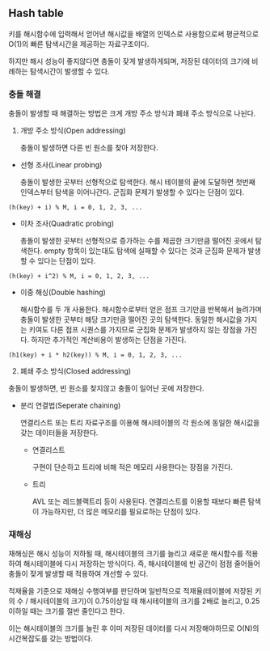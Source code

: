 ## Hash table

키를 해시함수에 입력해서 얻어낸 해시값을 배열의 인덱스로 사용함으로써 평균적으로 O(1)의 빠른 탐색시간을 제공하는 자료구조이다.

하지만 해시 성능이 좋지않다면 충돌이 잦게 발생하게되며, 저장된 데이터의 크기에 비례하는 탐색시간이 발생할 수 있다.

### 충돌 해결

충돌이 발생할 때 해결하는 방법은 크게 개방 주소 방식과 폐쇄 주소 방식으로 나뉜다.

1. 개방 주소 방식(Open addressing)

   충돌이 발생하면 다른 빈 원소를 찾아 저장한다.

- 선형 조사(Linear probing)

  충돌이 발생한 곳부터 선형적으로 탐색한다. 해시 테이블의 끝에 도달하면 첫번째 인덱스부터 탐색을 이어나간다.
  군집화 문제가 발생할 수 있다는 단점이 있다.

```
(h(key) + i) % M, i = 0, 1, 2, 3, ...
```

- 이차 조사(Quadratic probing)

  총돌이 발생한 곳부터 선형적으로 증가하는 수를 제곱한 크기만큼 떨어진 곳에서 탐색한다.
  empty 항목이 있는대도 탐색에 실패할 수 있다는 것과 군집화 문제가 발생할 수 있다는 단점이 있다.

```
(h(key) + i^2) % M, i = 0, 1, 2, 3, ...
```

- 이중 해싱(Double hashing)

  해시함수를 두 개 사용한다. 해시함수로부터 얻은 점프 크기만큼 반복해서 늘려가며 충돌이 발생한 곳부터 해당 크기만큼 떨어진 곳의 탐색한다.
  동일한 해시값을 가지는 키여도 다른 점프 시퀀스를 가지므로 군집화 문제가 발생하지 않는 장점을 가진다. 하지만 추가적인 계산비용이 발생하는 단점을 가진다.

```
(h1(key) + i * h2(key)) % M, i = 0, 1, 2, 3, ...
```

2. 폐쇄 주소 방식(Closed addressing)

충돌이 발생하면, 빈 원소를 찾지않고 충돌이 일어난 곳에 저장한다.

- 분리 연결법(Seperate chaining)

  연결리스트 또는 트리 자료구조를 이용해 해시테이블의 각 원소에 동일한 해시값을 갖는 데이터들을 저장한다.

  - 연결리스트

    구현이 단순하고 트리에 비해 적은 메모리 사용한다는 장점을 가진다.

  - 트리

    AVL 또는 레드블랙트리 등이 사용된다. 연결리스트를 이용할 때보다 빠른 탐색이 가능하지만, 더 많은 메모리를 필요로하는 단점이 있다.

### 재해싱

재해싱은 해시 성능이 저하될 때, 해시테이블의 크기를 늘리고 새로운 해시함수를 적용하여 해시테이블에 다시 저장하는 방식이다. 즉, 해시테이블에 빈 공간이 점점 줄어들어 충돌이 잦게 발생할 때 적용하여 개선할 수 있다.

적재율을 기준으로 재해싱 수행여부를 판단하며 일반적으로 적재율(테이블에 저장된 키의 수 / 해시테이블의 크기)이 0.75이상일 때 해시테이블의 크기를 2배로 늘리고, 0.25이하일 때는 크기를 절반 줄인다고 한다.

이는 해시테이블의 크기를 늘린 후 이미 저장된 데이터를 다시 저장해야하므로 O(N)의 시간복잡도를 갖는 방법이다.
